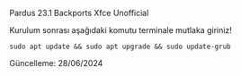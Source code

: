 Pardus 23.1 Backports Xfce Unofficial 

Kurulum sonrası aşağıdaki komutu terminale mutlaka giriniz!

```
sudo apt update && sudo apt upgrade && sudo update-grub
```

Güncelleme: 28/06/2024
